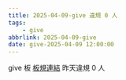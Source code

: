 ```yaml
---
title: 2025-04-09-give 違規 0 人
tags:
    - give
abbrlink: 2025-04-09-give
date: give-2025-04-09 12:00:00
---
```

give 板 [板規連結](https://www.ptt.cc/bbs/give/M.1612495900.A.C32.html)
昨天違規 0 人
